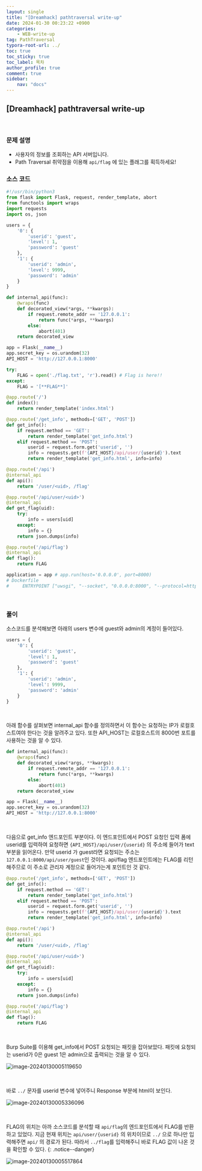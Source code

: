 ```yaml
---
layout: single
title: "[Dreamhack] pathtraversal write-up"
date: 2024-01-30 00:23:22 +0900
categories: 
    - WEB-write-up
tag: PathTraversal 
typora-root-url: ../
toc: true
toc_sticky: true
toc_label: 목차
author_profile: true
comment: true
sidebar:
    nav: "docs"
---
```


## [Dreamhack] pathtraversal write-up

<br>

### 문제 설명

- 사용자의 정보를 조회하는 API 서버입니다.
- Path Traversal 취약점을 이용해 `api/flag` 에 있는 플래그를 획득하세요!
  

### 소스 코드

```python
#!/usr/bin/python3
from flask import Flask, request, render_template, abort
from functools import wraps
import requests
import os, json

users = {
    '0': {
        'userid': 'guest',
        'level': 1,
        'password': 'guest'
    },
    '1': {
        'userid': 'admin',
        'level': 9999,
        'password': 'admin'
    }
}

def internal_api(func):
    @wraps(func)
    def decorated_view(*args, **kwargs):
        if request.remote_addr == '127.0.0.1':
            return func(*args, **kwargs)
        else:
            abort(401)
    return decorated_view

app = Flask(__name__)
app.secret_key = os.urandom(32)
API_HOST = 'http://127.0.0.1:8000'

try:
    FLAG = open('./flag.txt', 'r').read() # Flag is here!!
except:
    FLAG = '[**FLAG**]'

@app.route('/')
def index():
    return render_template('index.html')

@app.route('/get_info', methods=['GET', 'POST'])
def get_info():
    if request.method == 'GET':
        return render_template('get_info.html')
    elif request.method == 'POST':
        userid = request.form.get('userid', '')
        info = requests.get(f'{API_HOST}/api/user/{userid}').text
        return render_template('get_info.html', info=info)

@app.route('/api')
@internal_api
def api():
    return '/user/<uid>, /flag'

@app.route('/api/user/<uid>')
@internal_api
def get_flag(uid):
    try:
        info = users[uid]
    except:
        info = {}
    return json.dumps(info)

@app.route('/api/flag')
@internal_api
def flag():
    return FLAG

application = app # app.run(host='0.0.0.0', port=8000)
# Dockerfile
#     ENTRYPOINT ["uwsgi", "--socket", "0.0.0.0:8000", "--protocol=http", "--threads", "4", "--wsgi-file", "app.py"]
```

<br>

### 풀이

소스코드를 분석해보면 아래의 users 변수에 guest와 admin의 계정이 들어있다.

```python
users = {
    '0': {
        'userid': 'guest',
        'level': 1,
        'password': 'guest'
    },
    '1': {
        'userid': 'admin',
        'level': 9999,
        'password': 'admin'
    }
}
```

<br>

아래 함수를 살펴보면 internal_api 함수를 정의하면서 이 함수는 요청하는 IP가 로컬호스트여야 한다는 것을 알려주고 있다. 또한 API_HOST는 로컬호스트의 8000번 포트를 사용하는 것을 알 수 있다.

```python
def internal_api(func):
    @wraps(func)
    def decorated_view(*args, **kwargs):
        if request.remote_addr == '127.0.0.1':
            return func(*args, **kwargs)
        else:
            abort(401)
    return decorated_view

app = Flask(__name__)
app.secret_key = os.urandom(32)
API_HOST = 'http://127.0.0.1:8000'
```

<br>

다음으로 get_info 엔드포인트 부분이다. 이 엔드포인트에서 POST 요청인 입력 폼에 userid를 입력하여 요청하면 `{API_HOST}/api/user/{userid}` 의 주소에 들어가 text 부분을 읽어온다. 만약 userid 가 guest라면 요청되는 주소는 `127.0.0.1:8000/api/user/guest`인 것이다. api/flag 엔드포인트에는 FLAG를 리턴해주므로 이 주소로 관리자 계정으로 들어가는게 포인트인 것 같다.

```python
@app.route('/get_info', methods=['GET', 'POST'])
def get_info():
    if request.method == 'GET':
        return render_template('get_info.html')
    elif request.method == 'POST':
        userid = request.form.get('userid', '')
        info = requests.get(f'{API_HOST}/api/user/{userid}').text
        return render_template('get_info.html', info=info)

@app.route('/api')
@internal_api
def api():
    return '/user/<uid>, /flag'

@app.route('/api/user/<uid>')
@internal_api
def get_flag(uid):
    try:
        info = users[uid]
    except:
        info = {}
    return json.dumps(info)

@app.route('/api/flag')
@internal_api
def flag():
    return FLAG
```



<br>

Burp Suite를 이용해 get_info에서 POST 요청되는 패킷을 잡아보았다. 패킷에 요청되는 userid가 0은 guest 1은 admin으로 출력되는 것을 알 수 있다. 

![image-20240130005119650](/images/2024-01-30-pathtraversal/image-20240130005119650.png)

<br>

바로 `../` 문자를 userid 변수에 넣어주니 Response 부분에 html이 보인다.

![image-20240130005336096](/images/2024-01-30-pathtraversal/image-20240130005336096.png)

<br>

FLAG의 위치는 아까 소스코드를 분석할 때 `api/flag`의 엔드포인트에서 FLAG를 반환하고 있었다.  지금 현재 위치는 `api/user/{userid}` 의 위치이므로 `../` 으로 하나만 입력해주면 `api/` 의 경로가 된다. 따라서 `../flag`를 입력해주니 바로 FLAG 값이 나온 것을 확인할 수 있다. 
{: .notice--danger}

![image-20240130005517864](/images/2024-01-30-pathtraversal/image-20240130005517864.png)

